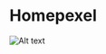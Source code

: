 # Homepexel

![Alt text](shubhamR1997/Homepexel/readme/Screenshot-2018-5-10HOMEPAGE(1).png?raw=true "Title")

 
